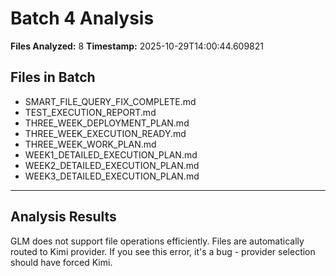 # Batch 4 Analysis

**Files Analyzed:** 8
**Timestamp:** 2025-10-29T14:00:44.609821

## Files in Batch
- SMART_FILE_QUERY_FIX_COMPLETE.md
- TEST_EXECUTION_REPORT.md
- THREE_WEEK_DEPLOYMENT_PLAN.md
- THREE_WEEK_EXECUTION_READY.md
- THREE_WEEK_WORK_PLAN.md
- WEEK1_DETAILED_EXECUTION_PLAN.md
- WEEK2_DETAILED_EXECUTION_PLAN.md
- WEEK3_DETAILED_EXECUTION_PLAN.md

---

## Analysis Results

GLM does not support file operations efficiently. Files are automatically routed to Kimi provider. If you see this error, it's a bug - provider selection should have forced Kimi.
